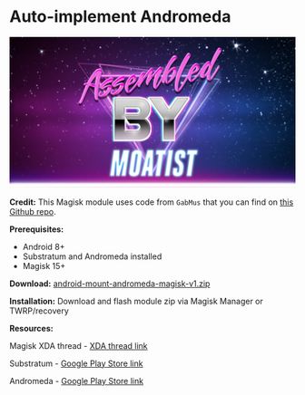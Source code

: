 # Auto-implement Andromeda

![ａｓｓｅｍｂｌｅｄ ｂｙ ｍｏａｔｉｓｔ](https://raw.githubusercontent.com/sharpsan/android-mount-andromeda/1500/common/banner_moatist.jpg "banner text")


**Credit:**
This Magisk module uses code from `GabMus` that you can find on [this Github repo](https://github.com/GabMus/start_andromeda_locally_root).


**Prerequisites:**
* Android 8+
* Substratum and Andromeda installed
* Magisk 15+


**Download:**
[android-mount-andromeda-magisk-v1.zip](https://github.com/sharpsan/android-mount-andromeda/blob/1500/releases/android-mount-andromeda-magisk-v1.zip?raw=true)


**Installation:**
Download and flash module zip via Magisk Manager or TWRP/recovery


**Resources:**

Magisk XDA thread - [XDA thread link]

Substratum - [Google Play Store link]

Andromeda - [Google Play Store link]

[XDA thread link]: https://forum.xda-developers.com/apps/magisk/official-magisk-v7-universal-systemless-t3473445
[Google Play Store link]: https://play.google.com/store/apps/details?id=projekt.substratum&hl=en
[Google Play Store link]: https://play.google.com/store/apps/details?id=projekt.andromeda&hl=en

